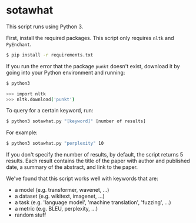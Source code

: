 # sotawhat

This script runs using Python 3.

First, install the required packages. This script only requires ``nltk`` and ``PyEnchant``.

```bash
$ pip install -r requirements.txt
```

If you run the error that the package ``punkt`` doesn't exist, download it by going into your Python environment and running:

```bash
$ python3

>>> import nltk
>>> nltk.download('punkt')
```

To query for a certain keyword, run:

```bash
$ python3 sotawhat.py "[keyword]" [number of results]
```

For example:

```bash
$ python3 sotawhat.py "perplexity" 10
```

If you don't specify the number of results, by default, the script returns 5 results. Each result contains the title of the paper with author and published date, a summary of the abstract, and link to the paper.

We've found that this script works well with keywords that are:
+ a model (e.g. transformer, wavenet, ...)
+ a dataset (e.g. wikitext, imagenet, ...)
+ a task (e.g. 'language model', 'machine translation', 'fuzzing', ...)
+ a metric (e.g. BLEU, perplexity, ...)
+ random stuff